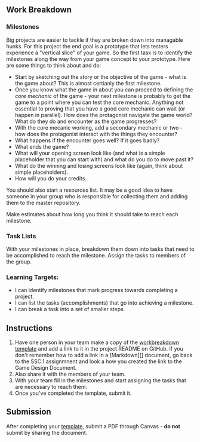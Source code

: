 ---
---

[//]: # ( <p><iframe src="https://douglasurner.github.io/GDP1/units/0/assignments/U0.2-first-submission/" width="100%" height="666px"></iframe></p> )

## Work Breakdown

### Milestones

Big projects are easier to tackle if they are broken down into managable hunks. For this project the end goal is a prototype that lets testers experience a "vertical slice" of your game. So the first task is to identify the milestones along the way from your game concept to your prototype. Here are some things to think about and do:

* Start by sketching out the story or the objective of the game - what is the game about? This is almost certianly the first milestone.
* Once you know what the game in about you can proceed to defining the *core mechanic* of the game - your next milestone is probably to get the game to a point where you can test the core mechanic. Anything not essential to proving that you have a good core mechanic can wait (or happen in parallel). How does the protagonist navigate the game world? What do they do and encounter as the game progresses?
* With the core mecanic working, add a secondary mechanic or two - how does the protagonist interact with the things they encounter?
* What happens if the encounter goes well? If it goes badly?
* What ends the game?
* What will your opening screen look like (and what is a simple placeholder that you can start with) and what do you do to move past it?
* What do the winning and losing screens look like (again, think about simple placeholders).
* How will you do your credits.

You should also start a resources list. It may be a good idea to have someone in your group who is responsible for collecting them and adding them to the master repository.

Make estimates about how long you think it should take to reach each milestone.

### Task Lists

With your milestones in place, breakdown them down into tasks that need to be accomplished to reach the milestone. Assign the tasks to members of the group.

[slides]: #
[template]: https://docs.google.com/document/d/1NFu6Udrjj6GC43VJwiztIZ61KRePtDsB6ngAcMiv35g/edit?usp=sharing


### Learning Targets:

* I can identify milestones that mark progress towards completing a project.
* I can list the tasks (accomplishments) that go into achieving a milestone.
* I can break a task into a set of smaller steps.

## Instructions

1. Have one person in your team make a copy of the [workbreakdown template][template] and add a link to it in the project README on GitHub. If you don't remember how to add a link in a [Markdown][] document, go back to the SSC.1 assignmnent and look a how you created the link to the Game Design Document.
1. Also share it with the members of your team.
1. With your team fill in the milestones and start assigning the tasks that are necessary to reach them.
1. Once you've completed the template, submit it.

## Submission

After completing your [template][], submit a PDF through Canvas - **do not** submit by sharing the document.
